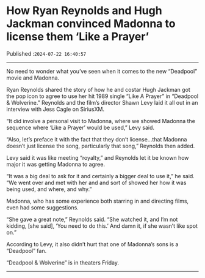 # How Ryan Reynolds and Hugh Jackman convinced Madonna to license them ‘Like a Prayer’

Published :`2024-07-22 16:40:57`

---

No need to wonder what you’ve seen when it comes to the new “Deadpool” movie and Madonna.

Ryan Reynolds shared the story of how he and costar Hugh Jackman got the pop icon to agree to use her hit 1989 single “Like A Prayer” in “Deadpool & Wolverine.” Reynolds and the film’s director Shawn Levy laid it all out in an interview with Jess Cagle on SiriusXM.

“It did involve a personal visit to Madonna, where we showed Madonna the sequence where ‘Like a Prayer’ would be used,” Levy said.

“Also, let’s preface it with the fact that they don’t license…that Madonna doesn’t just license the song, particularly that song,” Reynolds then added.

Levy said it was like meeting “royalty,” and Reynolds let it be known how major it was getting Madonna to agree.

“It was a big deal to ask for it and certainly a bigger deal to use it,” he said. “We went over and met with her and and sort of showed her how it was being used, and where, and why.”

Madonna, who has some experience both starring in and directing films, even had some suggestions.

“She gave a great note,” Reynolds said. “She watched it, and I’m not kidding, [she said], ‘You need to do this.’ And damn it, if she wasn’t like spot on.”

According to Levy, it also didn’t hurt that one of Madonna’s sons is a “Deadpool” fan.

“Deadpool & Wolverine” is in theaters Friday.

---

